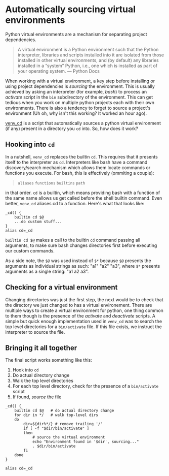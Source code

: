 # Automatically sourcing virtual environments
Python virtual environments are a mechanism for separating project dependencies.
> A virtual environment is a Python environment such that the Python interpreter, libraries and scripts installed into it are isolated from those installed in other virtual environments, and (by default) any libraries installed in a “system” Python, i.e., one which is installed as part of your operating system. — Python Docs

When working with a virtual environment, a key step before installing or using project dependencies is *sourcing* the environment.
This is usually achieved by asking an interpreter (for example, *bash*) to process an *activate* script in the ```bin``` subdirectory of the environment.
This can get tedious when you work on multiple python projects each with their own environments. There is also a tendency to forget to source a project's environment (Uh oh, why isn't this working? It worked an hour ago).

[venv_cd](https://github.com/thealamu/venv_cd) is a script that automatically sources a python virtual environment (if any) present in a directory you ```cd``` into. So, how does it work?

## Hooking into ```cd```
In a nutshell, ```venv_cd``` replaces the builtin ```cd```. This requires that it presents itself to the interpreter as ```cd```.
Interpreters like bash have a command discovery/search mechanism which allows them locate commands or functions you execute. For bash, this is effectively (ommiting a couple): 
> ```aliases``` ```functions``` ```builtins``` ```path```

in that order. ```cd``` is a builtin, which means providing bash with a function of the same name allows us get called before the shell builtin command. Even better, ```venv_cd``` aliases cd to a function. Here's what that looks like:
```shell
_cd() {
    builtin cd $@
    ...do custom stuff...
}
alias cd=_cd
```
```builtin cd $@``` makes a call to the builtin ```cd``` command passing all arguments, to make sure bash changes directories first before executing our custom commands.

As a side note, the ```$@``` was used instead of ```$*``` because ```$@``` presents the arguments as individual strings as such: "a1" "a2" "a3", where ```$*``` presents arguments as a single string: "a1 a2 a3".

## Checking for a virtual environment
Changing directories was just the first step, the next would be to check that the directory we just changed to has a virtual environement. There are multiple ways to create a virtual environment for python, one thing common to them though is the presence of the *activate* and *deactivate* scripts.
A simple but quick enough implementation used in ```venv_cd``` was to search the top level directories for a ```bin/activate``` file. If this file exists, we instruct the interpreter to source the file.

## Bringing it all together
The final script works something like this:
1. Hook into ```cd```
2. Do actual directory change
3. Walk the top level directories
4. For each top level directory, check for the presence of a ```bin/activate``` script
5. If found, *source* the file

```shell
_cd() {
	builtin cd $@	# do actual directory change
	for dir in */	# walk top-level dirs
	do
		dir=${dir%*/} # remove trailing '/'
		if [ -f "$dir/bin/activate" ]
		then
			# source the virtual environment
			echo "Environment found in '$dir', sourcing..."
			. $dir/bin/activate
		fi
	done
}

alias cd=_cd
```
